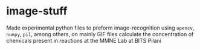 # image-stuff
Made experimental python files to preform image-recognition using `opencv`, `numpy`, `pil`, among others, on mainly GIF files calculate the concentration of chemicals present in reactions at the MMNE Lab at BITS Pilani
